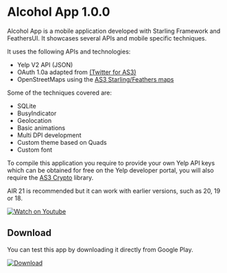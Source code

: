 # Alcohol App 1.0.0

Alcohol App is a mobile application developed with Starling Framework and FeathersUI. It showcases several APIs and mobile specific techniques.

It uses the following APIs and technologies:

  - Yelp V2 API (JSON)
  - OAuth 1.0a adapted from [(Twitter for AS3)](https://github.com/susisu/Twitter-for-AS3)
  - OpenStreetMaps using the [AS3 Starling/Feathers maps](https://github.com/ZwickTheGreat/feathers-maps)

Some of the techniques covered are:

  - SQLite
  - BusyIndicator
  - Geolocation
  - Basic animations
  - Multi DPI development
  - Custom theme based on Quads
  - Custom font

To compile this application you require to provide your own Yelp API keys which can be obtained for free on the Yelp developer portal, you will also require the [AS3 Crypto](http://crypto.hurlant.com/demo/as3crypto.swc) library.

AIR 21 is recommended but it can work with earlier versions, such as 20, 19 or 18.

[![Watch on Youtube](http://i.imgur.com/kDfzKKj.png)](https://www.youtube.com/watch?v=0GGMO9TBdbE)

## Download

You can test this app by downloading it directly from Google Play.

[![Download](https://play.google.com/intl/en_us/badges/images/generic/en-play-badge.png)](https://play.google.com/store/apps/details?id=air.im.phantom.alcohol)